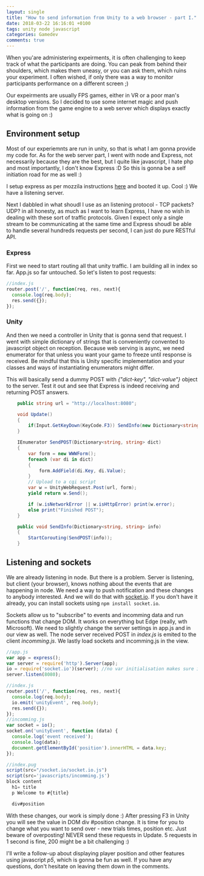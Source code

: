 ```yaml
---
layout: single
title: "How to send information from Unity to a web browser - part I."
date: 2018-03-22 16:16:01 +0100
tags: unity node javascript
categories: Gamedev
comments: true
---
```


When you'are administering expeirments, it is often challenging to keep track of what the participants are doing. You can peak from behind their shoulders, which makes them uneasy, or you can ask them, which ruins your experiment. I often wished, if only there was a way to monitor participants performance on a different screen ;)

Our expeirments are usually FPS games, either in VR or a poor man's desktop versions. So I decided to use some internet magic and push information from the game engine to a web server which displays exactly what is going on :)

## Environment setup

Most of our experiemnts are run in unity, so that is what I am gonna provide my code for. As for the web server part, I went with node and Express, not necessarily because they are the best, but I quite like javascript, I hate php and most importantly, I don't know Express :D So this is gonna be a self initiation road for me as well :)

I setup express as per mozzila instructions [here](https://developer.mozilla.org/en-US/docs/Learn/Server-side/Express_Nodejs/development_environment) and booted it up. Cool :) We have a listening server.

Next I dabbled in what shoudl I use as an listening protocol - TCP packets? UDP? in all honesty, as much as I want to learn Express, I have no wish in dealing with these sort of traffic protocols. Given I expect only a single stream to be communicating at the same time and Express shoudl be able to handle several hundreds requests per second, I can just do pure RESTful API.

### Express

First we need to start routing all that unity traffic. I am building all in index so far. App.js so far untouched. So let's listen to post requests:

```javascript
//index.js
router.post('/', function(req, res, next){
  console.log(req.body);
  res.send({});
});
```

### Unity

And then we need a controller in Unity that is gonna send that request. I went with simple dictionary of strings that is conveniently convented to javascript object on reception. Because web serving is async, we need enumerator for that unless you want your game to freeze until response is received. Be mindful that this is Unity specific implementation and your classes and ways of instantiating enumerators might differ.

This will basically send a dummy POST with *{"dict-key", "dict-value"}* object to the server. Test it out and see that Express is indeed receiving and returning POST answers.

```c#
    public string url = "http://localhost:8080";

    void Update()
    {
        if(Input.GetKeyDown(KeyCode.F3)) SendInfo(new Dictionary<string, string>{\{"dict-key", "dict-value"\}});
    }

    IEnumerator SendPOST(Dictionary<string, string> dict)
    {
        var form = new WWWForm();
        foreach (var di in dict)
        {
            form.AddField(di.Key, di.Value);
        }
        // Upload to a cgi script
        var w = UnityWebRequest.Post(url, form);
        yield return w.Send();

        if (w.isNetworkError || w.isHttpError) print(w.error);
        else print("Finished POST");
    }

    public void SendInfo(Dictionary<string, string> info)
    {
        StartCorouting(SendPOST(info));
    }
```

## Listening and sockets

We are already listening in node. But there is a problem. Server is listening, but client (your browser), knows nothing about the events that are happening in node. We need a way to push notification and these changes to anybody interested. And we will do that with [socket.io](https://github.com/socketio/socket.io-client). If you don't have it already, you can install sockets using `npm install socket.io`.

Sockets allow us to "subscribe" to events and incomming data and run functions that change DOM. It works on everything but Edge (really, wth Microsoft). We need to slightly change the server settings in app.js and in our view as well. The node server received POST in *index.js* is emited to the client *incomming.js*. We lastly load sockets and incomming.js in the view.

```javascript
//app.js
var app = express();
var server = require('http').Server(app);
io = require('socket.io')(server); //no var initialisation makes sure io is available in controllers as well
server.listen(8080);

//index.js
router.post('/', function(req, res, next){
  console.log(req.body);
  io.emit('unityEvent', req.body);
  res.send({});
});
//incomming.js
var socket = io();
socket.on('unityEvent', function (data) {
  console.log('event received');
  console.log(data);
  document.getElementById('position').innerHTML = data.key;
});

//index.pug
script(src="/socket.io/socket.io.js")
script(src='javascripts/incomming.js')
block content
  h1= title
  p Welcome to #{title}

  div#position
```

With these changes, our work is simply done :) After pressing F3 in Unity you will see the value in DOM div #position change. It is time for you to change what you want to send over - new trials times, position etc. Just beware of overposting! NEVER send these requests in Update. 5 requests in 1 second is fine, 200 might be a bit challenging :)

I'll write a follow-up about displaying player position and other features using javascript *p5*, which is gonna be fun as well. If you have any questions, don't hesitate on leaving them down in the comments.